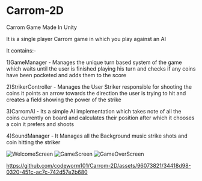# Carrom-2D
Carrom Game Made In Unity

It is a single player Carrom game in which you play against an AI 

It contains:-

1)GameManager - Manages the unique turn based system of the game which waits until the user is finished playing his turn and checks if any coins have been pocketed and adds them to the score

2)StrikerController - Manages the User Striker responsible for shooting the coins it points an arrow towards the direction the user is trying to hit and creates a field showing the power of the strike

3)CarromAI - Its a simple AI implementation which takes note of all the coins currently on board and calculates their position after which it chooses a coin it prefers and shoots

4)SoundManager - It Manages all the Background music strike shots and coin hitting the striker

![WelcomeScreen](https://github.com/codeworm101/Carrom-2D/assets/96073821/e6965c1f-a7fc-4603-a7be-fc91f98e6d85)
![GameScreen](https://github.com/codeworm101/Carrom-2D/assets/96073821/4380349f-bdc2-434f-9d79-0a9e39794b33)
![GameOverScreen](https://github.com/codeworm101/Carrom-2D/assets/96073821/d5cf5253-1428-44ad-baee-5713f64a70d1)


https://github.com/codeworm101/Carrom-2D/assets/96073821/34418d98-0320-451c-ac7c-742d57e2b680


